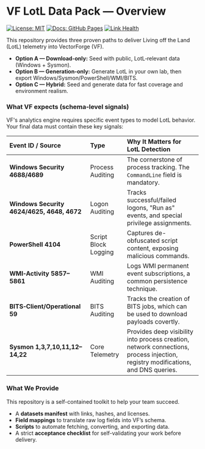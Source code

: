 # VF LotL Data Pack — Overview
[![License: MIT](https://img.shields.io/badge/license-MIT-green.svg)](LICENSE.md)
[![Docs: GitHub Pages](https://img.shields.io/badge/docs-GitHub%20Pages-blue.svg)](https://<org>.github.io/<repo>/)
[![Link Health](https://img.shields.io/github/actions/workflow/status/VectorForgeAI/vectorforge-threat-telemetry/link-check.yml?branch=main&label=link%20health)](https://github.com/VectorForgeAI/vectorforge-threat-telemetry/actions/workflows/link-check.yml)

This repository provides three proven paths to deliver Living off the Land (LotL) telemetry into VectorForge (VF).

* **Option A — Download‑only:** Seed with public, LotL‑relevant data (Windows + Sysmon).
* **Option B — Generation‑only:** Generate LotL in your own lab, then export Windows/Sysmon/PowerShell/WMI/BITS.
* **Option C — Hybrid:** Seed and generate data for fast coverage and environment realism.

### What VF expects (schema‑level signals)

VF's analytics engine requires specific event types to model LotL behavior. Your final data must contain these key signals:

| Event ID / Source | Type | Why It Matters for LotL Detection |
| :--- | :--- | :--- |
| **Windows Security 4688/4689** | Process Auditing | The cornerstone of process tracking. The `CommandLine` field is mandatory. |
| **Windows Security 4624/4625, 4648, 4672**| Logon Auditing | Tracks successful/failed logons, "Run as" events, and special privilege assignments. |
| **PowerShell 4104** | Script Block Logging | Captures de-obfuscated script content, exposing malicious commands. |
| **WMI‑Activity 5857–5861** | WMI Auditing | Logs WMI permanent event subscriptions, a common persistence technique. |
| **BITS‑Client/Operational 59** | BITS Auditing | Tracks the creation of BITS jobs, which can be used to download payloads covertly. |
| **Sysmon 1,3,7,10,11,12–14,22** | Core Telemetry | Provides deep visibility into process creation, network connections, process injection, registry modifications, and DNS queries. |

### What We Provide

This repository is a self-contained toolkit to help your team succeed.

* A **datasets manifest** with links, hashes, and licenses.
* **Field mappings** to translate raw log fields into VF’s schema.
* **Scripts** to automate fetching, converting, and exporting data.
* A strict **acceptance checklist** for self-validating your work before delivery.
